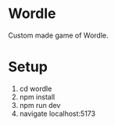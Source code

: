 # Wordle
Custom made game of Wordle.

# Setup
1. cd wordle
2. npm install
3. npm run dev
4. navigate localhost:5173
